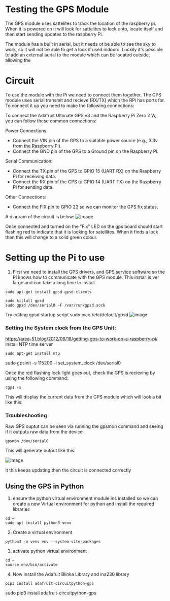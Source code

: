 # Testing the GPS Module

The GPS module uses sattelites to track the location of the raspberry pi. When it is powered on it will look for sattelites to lock onto, locate itself and then start sending updates to the raspberry Pi.

The module has a built in aerial, but it needs ot be able to see the sky to work, so it will not be able to get a lock if used indoors. Luckily it's possible to add an external aerial to the module which can be located outside, allowing the 

# Circuit

To use the module with the Pi we need to connect them together. The GPS module uses serial transmit and recieve (RX/TX) which the RPi has ports for. To connect it up you need to make the following connections:

To connect the Adafruit Ultimate GPS v3 and the Raspberry Pi Zero 2 W, you can follow these common connections:

Power Connections:
- Connect the VIN pin of the GPS to a suitable power source (e.g., 3.3v from the Raspberry Pi).
- Connect the GND pin of the GPS to a Ground pin on the Raspberry Pi.

Serial Communication:
- Connect the TX pin of the GPS to GPIO 15 (UART RX) on the Raspberry Pi for receiving data.
- Connect the RX pin of the GPS to GPIO 14 (UART TX) on the Raspberry Pi for sending data.

Other Connections:
- Connect the FIX pin to GPIO 23 so we can  monitor the GPS fix status.

A diagram of the circuit is below:
![image](../images/gps_circuit_image.svg)

Once connected and turned on the "Fix" LED on the gps board should start flashing red to indicate that it is looking for satellites. When it finds a lock then this will change to a solid green colour.

# Setting up the Pi to use

1. First we need to install the GPS drivers, and GPS service software so the Pi knows how to communicate with the GPS module. This install is ver large and can take a long time to install.
```
sudo apt-get install gpsd gpsd-clients
```

```
sudo killall gpsd
sudo gpsd /dev/serial0 -F /var/run/gpsd.sock
```

Try editing gpsd startup script
sudo pico /etc/default/gpsd
![image](https://github.com/user-attachments/assets/454ba20b-4e84-4ef3-a340-d36adaae49cf)


### Setting the System clock from the GPS Unit:
https://area-51.blog/2012/06/18/getting-gps-to-work-on-a-raspberry-pi/
Install NTP time server
```
sudo apt-get install ntp
```

sudo gpsinit -s 115200 -i set_system_clock /dev/serial0

Once the red flashing lock light goes out, check the GPS is recieving by using the following command:
```
cgps -s
```
This will display the current data from the GPS module which will look a bit like this:

<INSERT PICTURE OF CGPS OUTPUT>

### Troubleshooting
Raw GPS ouptut can be seen via running the gpsmon command and seeing if it outputs raw data from the device
```
gpsmon /dev/serial0
```
This will generate output like this:

![image](https://github.com/user-attachments/assets/8f86aec0-b076-4d87-a414-aaedffc55054)

It this keeps updating then the circuit is connected correctly

## Using the GPS in Python


1. ensure the python virtual environment module ins installed so we can create a new Virtual environment for python and install the required libraries
```
cd ~
sudo apt install python3-venv
```

2. Create a virtual environment
```
python3 -m venv env --system-site-packages
```

3. activate python virtual environment
```
cd ~
source env/bin/activate
```

4. Now install the Adafuit Blinka Library and ina230 library
```
pip3 install adafruit-circuitpython-gps
```
  

sudo pip3 install adafruit-circuitpython-gps
```
